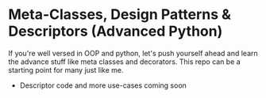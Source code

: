# Meta-Classes, Design Patterns & Descriptors (Advanced Python)
If you're well versed in OOP and python, let's push yourself ahead and learn the advance stuff like meta classes and decorators. This repo can be a starting point for many just like me.

- Descriptor code and more use-cases coming soon
